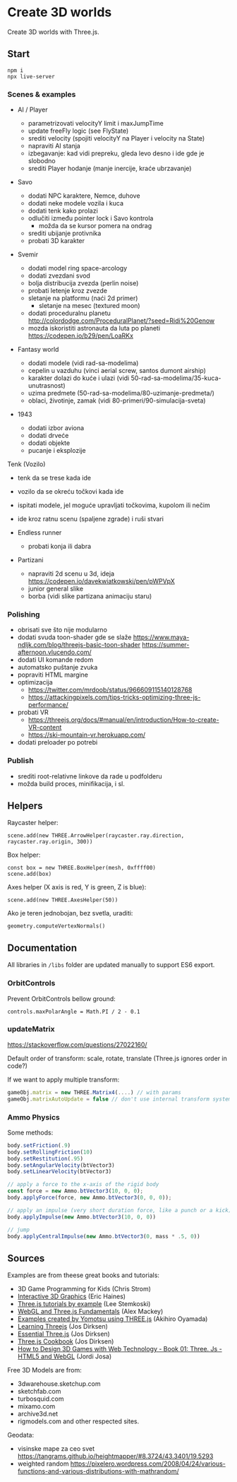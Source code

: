 # Create 3D worlds

Create 3D worlds with Three.js.

## Start

```
npm i
npx live-server
```

### Scenes & examples

- AI / Player
  - parametrizovati velocityY limit i maxJumpTime
  - update freeFly logic (see FlyState)
  - srediti velocity (spojiti velocityY na Player i velocity na State)
  - napraviti AI stanja
  - izbegavanje: kad vidi prepreku, gleda levo desno i ide gde je slobodno
  - srediti Player hodanje (manje inercije, kraće ubrzavanje)

- Savo
  - dodati NPC karaktere, Nemce, duhove
  - dodati neke modele vozila i kuca
  - dodati tenk kako prolazi
  - odlučiti između pointer lock i Savo kontrola
    - možda da se kursor pomera na ondrag
  - srediti ubijanje protivnika
  - probati 3D karakter

- Svemir 
  - dodati model ring space-arcology
  - dodati zvezdani svod
  - bolja distribucija zvezda (perlin noise)
  - probati letenje kroz zvezde
  - sletanje na platformu (naći 2d primer)
    - sletanje na mesec (textured moon)
  - dodati proceduralnu planetu http://colordodge.com/ProceduralPlanet/?seed=Ridi%20Genow
  - mozda iskoristiti astronauta da luta po planeti https://codepen.io/b29/pen/LoaRKx

- Fantasy world
  - dodati modele (vidi rad-sa-modelima)
  - cepelin u vazduhu (vinci aerial screw, santos dumont airship)
  - karakter dolazi do kuće i ulazi (vidi 50-rad-sa-modelima/35-kuca-unutrasnost)
  - uzima predmete (50-rad-sa-modelima/80-uzimanje-predmeta/)
  - oblaci, životinje, zamak (vidi 80-primeri/90-simulacija-sveta)

- 1943
  - dodati izbor aviona
  - dodati drveće
  - dodati objekte
  - pucanje i eksplozije

Tenk (Vozilo)
  - tenk da se trese kada ide
  - vozilo da se okreću točkovi kada ide
  - ispitati modele, jel moguće upravljati točkovima, kupolom ili nečim
  - ide kroz ratnu scenu (spaljene zgrade) i ruši stvari

- Endless runner
  - probati konja ili dabra

- Partizani
  - napraviti 2d scenu u 3d, ideja https://codepen.io/davekwiatkowski/pen/pWPVpX
  - junior general slike
  - borba (vidi slike partizana animaciju staru)

### Polishing

- obrisati sve što nije modularno
- dodati svuda toon-shader gde se slaže
  https://www.maya-ndljk.com/blog/threejs-basic-toon-shader
  https://summer-afternoon.vlucendo.com/
- dodati UI komande redom
- automatsko puštanje zvuka
- popraviti HTML margine
- optimizacija 
  - https://twitter.com/mrdoob/status/966609115140128768
  - https://attackingpixels.com/tips-tricks-optimizing-three-js-performance/
- probati VR
  - https://threejs.org/docs/#manual/en/introduction/How-to-create-VR-content
  - https://ski-mountain-vr.herokuapp.com/
- dodati preloader po potrebi

### Publish
- srediti root-relativne linkove da rade u podfolderu
- možda build proces, minifikacija, i sl.

## Helpers

Raycaster helper:

```
scene.add(new THREE.ArrowHelper(raycaster.ray.direction, raycaster.ray.origin, 300))
```

Box helper:

```
const box = new THREE.BoxHelper(mesh, 0xffff00)
scene.add(box)
```

Axes helper (X axis is red, Y is green, Z is blue):

```
scene.add(new THREE.AxesHelper(50))
```

Ako je teren jednobojan, bez svetla, uraditi:

```
geometry.computeVertexNormals()
```

## Documentation

All libraries in `/libs` folder are updated manually to support ES6 export.

### OrbitControls

Prevent OrbitControls bellow ground:

```
controls.maxPolarAngle = Math.PI / 2 - 0.1
```

### updateMatrix

https://stackoverflow.com/questions/27022160/

Default order of transform: scale, rotate, translate (Three.js ignores order in code?)

If we want to apply multiple transform:

```js
gameObj.matrix = new THREE.Matrix4(....) // with params
gameObj.matrixAutoUpdate = false // don't use internal transform system
```

### Ammo Physics

Some methods:

```js
body.setFriction(.9)
body.setRollingFriction(10)
body.setRestitution(.95)
body.setAngularVelocity(btVector3)
body.setLinearVelocity(btVector3)

// apply a force to the x-axis of the rigid body
const force = new Ammo.btVector3(10, 0, 0);
body.applyForce(force, new Ammo.btVector3(0, 0, 0));

// apply an impulse (very short duration force, like a punch or a kick) to the x-axis
body.applyImpulse(new Ammo.btVector3(10, 0, 0))

// jump
body.applyCentralImpulse(new Ammo.btVector3(0, mass * .5, 0))
```

## Sources

Examples are from theese great books and tutorials:

* 3D Game Programming for Kids (Chris Strom)
* [Interactive 3D Graphics](https://in.udacity.com/course/interactive-3d-graphics--cs291/) (Eric Haines)
* [Three.js tutorials by example](http://stemkoski.github.io/Three.js/) (Lee Stemkoski)
* [WebGL and Three.js Fundamentals](https://github.com/alexmackey/threeJsBasicExamples) (Alex Mackey)
* [Examples created by Yomotsu using THREE.js](http://yomotsu.github.io/threejs-examples/) (Akihiro Oyamada)
* [Learning Threejs](https://github.com/josdirksen/learning-threejs) (Jos Dirksen)
* [Essential Three.js](https://github.com/josdirksen/essential-threejs) (Jos Dirksen)
* [Three.js Cookbook](https://github.com/josdirksen/threejs-cookbook) (Jos Dirksen)
* [How to Design 3D Games with Web Technology - Book 01: Three. Js - HTML5 and WebGL](https://thefiveplanets.org/b01/) (Jordi Josa)

Free 3D Models are from: 
- 3dwarehouse.sketchup.com
- sketchfab.com
- turbosquid.com 
- mixamo.com
- archive3d.net
- rigmodels.com
and other respected sites.

Geodata:
- visinske mape za ceo svet https://tangrams.github.io/heightmapper/#8.3724/43.3401/19.5293
- weighted random https://pixelero.wordpress.com/2008/04/24/various-functions-and-various-distributions-with-mathrandom/
